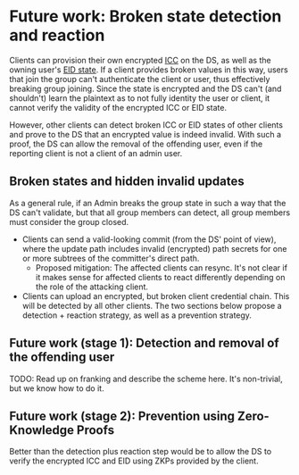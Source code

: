 # Future work: Broken state detection and reaction

Clients can provision their own encrypted [ICC](../authentication_service/credentials.md#intermediate-client-credentials) on the DS, as well as the owning user's [EID state](../authentication_service/evolving_identities.md). If a client provides broken values in this way, users that join the group can't authenticate the client or user, thus effectively breaking group joining. Since the state is encrypted and the DS can't (and shouldn't) learn the plaintext as to not fully identity the user or client, it cannot verify the validity of the encrypted ICC or EID state.

However, other clients can detect broken ICC or EID states of other clients and prove to the DS that an encrypted value is indeed invalid. With such a proof, the DS can allow the removal of the offending user, even if the reporting client is not a client of an admin user.

## Broken states and hidden invalid updates

As a general rule, if an Admin breaks the group state in such a way that the DS can't validate, but that all group members can detect, all group members must consider the group closed.

* Clients can send a valid-looking commit (from the DS' point of view), where the update path includes invalid (encrypted) path secrets for one or more subtrees of the committer's direct path.
    * Proposed mitigation: The affected clients can resync. It's not clear if it makes sense for affected clients to react differently depending on the role of the attacking client.
* Clients can upload an encrypted, but broken client credential chain. This will be detected by all other clients. The two sections below propose a detection + reaction strategy, as well as a prevention strategy.


## Future work (stage 1): Detection and removal of the offending user

TODO: Read up on franking and describe the scheme here. It's non-trivial, but we know how to do it.

## Future work (stage 2): Prevention using Zero-Knowledge Proofs

Better than the detection plus reaction step would be to allow the DS to verify the encrypted ICC and EID using ZKPs provided by the client.